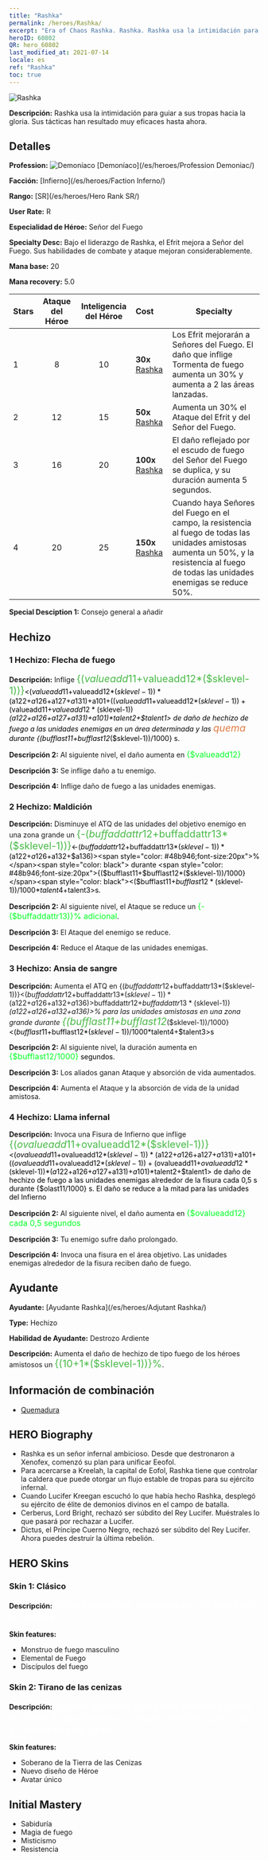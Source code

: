 ```yaml
---
title: "Rashka"
permalink: /heroes/Rashka/
excerpt: "Era of Chaos Rashka. Rashka. Rashka usa la intimidación para guiar a sus tropas hacia la gloria. Sus tácticas han resultado muy eficaces hasta ahora."
heroID: 60802
QR: hero_60802
last_modified_at: 2021-07-14
locale: es
ref: "Rashka"
toc: true
---
```

  ![Rashka](/images/h/h_Rashka.jpg)

 **Descripción:** Rashka usa la intimidación para guiar a sus tropas hacia la gloria. Sus tácticas han resultado muy eficaces hasta ahora.
## Detalles
 **Profession:** ![Demoníaco](/images/h/h_prof_9.png)  [Demoníaco](/es/heroes/Profession Demoniac/)

 **Facción:** [Infierno](/es/heroes/Faction Inferno/)

 **Rango:** [SR](/es/heroes/Hero Rank SR/)

 **User Rate:** R

 **Especialidad de Héroe:** Señor del Fuego

 **Specialty Desc:** Bajo el liderazgo de Rashka, el Efrit mejora a Señor del Fuego. Sus habilidades de combate y ataque mejoran considerablemente.

 **Mana base:** 20

 **Mana recovery:** 5.0


  | Stars | Ataque del Héroe | Inteligencia del Héroe | Cost |     Specialty     |
  |---------|:---------------:|:---------------:|:--|--------------------|
  |    1    | 8 | 10 | **30x** [Rashka](/ItemsES/her_384/) | Los Efrit mejorarán a Señores del Fuego. El daño que inflige Tormenta de fuego aumenta un 30% y aumenta a 2 las áreas lanzadas. |
  |    2    | 12 | 15 | **50x** [Rashka](/ItemsES/her_384/) | Aumenta un 30% el Ataque del Efrit y del Señor del Fuego. |
  |    3    | 16 | 20 | **100x** [Rashka](/ItemsES/her_384/) | El daño reflejado por el escudo de fuego del Señor del Fuego se duplica, y su duración aumenta 5 segundos. |
  |    4    | 20 | 25 | **150x** [Rashka](/ItemsES/her_384/) | Cuando haya Señores del Fuego en el campo, la resistencia al fuego de todas las unidades amistosas aumenta un 50%, y la resistencia al fuego de todas las unidades enemigas se reduce 50%. |

 **Special Desciption 1:** Consejo general a añadir

## Hechizo
### 1 Hechizo: Flecha de fuego
 **Descripción:** Inflige <span style="color: #48b946;font-size:20px">{($valueadd11+$valueadd12*($sklevel-1))}</span><span style="color: black"><($valueadd11+$valueadd12*($sklevel-1))*($a122+$a126+$a127+$a131)+$a101+(($valueadd11+$valueadd12*($sklevel-1))+($valueadd11+$valueadd12*($sklevel-1))*($a122+$a126+$a127+$a131)+$a101)*$talent2+$talent1> de daño de hechizo de fuego a las unidades enemigas en un área determinada y las <span style="color: #e07c44;font-size:20px">quema</span><span style="color: black"> durante {($bufflast11+$bufflast12*($sklevel-1))/1000} s.

 **Descripción 2:** Al siguiente nivel, el daño aumenta en <span style="color: #00ff22;font-size:16px">{$valueadd12}</span><span style="color: black">

 **Descripción 3:** Se inflige daño a tu enemigo.

 **Descripción 4:** Inflige daño de fuego a las unidades enemigas.

### 2 Hechizo: Maldición
 **Descripción:** Disminuye el ATQ de las unidades del objetivo enemigo en una zona grande un <span style="color: #48b946;font-size:20px">{-($buffaddattr12+$buffaddattr13*($sklevel-1))}</span><span style="color: black"><-($buffaddattr12+$buffaddattr13*($sklevel-1))*($a122+$a126+$a132+$a136)><span style="color: #48b946;font-size:20px">%</span><span style="color: black"> durante <span style="color: #48b946;font-size:20px">{($bufflast11+$bufflast12*($sklevel-1))/1000}</span><span style="color: black"><($bufflast11+$bufflast12*($sklevel-1))/1000*$talent4+$talent3>s.

 **Descripción 2:** Al siguiente nivel, el Ataque se reduce un <span style="color: #00ff22;font-size:16px">{-($buffaddattr13)}% adicional</span><span style="color: black">.

 **Descripción 3:** El Ataque del enemigo se reduce.

 **Descripción 4:** Reduce el Ataque de las unidades enemigas.

### 3 Hechizo: Ansia de sangre
 **Descripción:** Aumenta el ATQ en {($buffaddattr12+$buffaddattr13*($sklevel-1))}<($buffaddattr12+$buffaddattr13*($sklevel-1))*($a122+$a126+$a132+$a136)>% y la absorción de vida en {($buffaddattr22+$buffaddattr23*($sklevel-1))}<($buffaddattr12+$buffaddattr13*($sklevel-1))*($a122+$a126+$a132+$a136)>% para las unidades amistosas en una zona grande durante <span style="color: #48b946;font-size:20px">{($bufflast11+$bufflast12*($sklevel-1))/1000}</span><span style="color: black"><($bufflast11+$bufflast12*($sklevel-1))/1000*$talent4+$talent3>s

 **Descripción 2:** Al siguiente nivel, la duración aumenta en <span style="color: #00ff22;font-size:16px">{$bufflast12/1000}</span><span style="color: black"> segundos.

 **Descripción 3:** Los aliados ganan Ataque y absorción de vida aumentados.

 **Descripción 4:** Aumenta el Ataque y la absorción de vida de la unidad amistosa.

### 4 Hechizo: Llama infernal
 **Descripción:** Invoca una Fisura de Infierno que inflige <span style="color: #48b946;font-size:20px">{($ovalueadd11+$ovalueadd12*($sklevel-1))}</span><span style="color: black"><($ovalueadd11+$ovalueadd12*($sklevel-1))*($a122+$a126+$a127+$a131)+$a101+(($ovalueadd11+$ovalueadd12*($sklevel-1))+($ovalueadd11+$ovalueadd12*($sklevel-1))*($a122+$a126+$a127+$a131)+$a101)*$talent2+$talent1> de daño de hechizo de fuego a las unidades enemigas alrededor de la fisura cada 0,5 s durante {$olast11/1000} s. El daño se reduce a la mitad para las unidades del Infierno

 **Descripción 2:** Al siguiente nivel, el daño aumenta en <span style="color: #00ff22;font-size:16px">{$ovalueadd12} cada 0,5 segundos</span><span style="color: black">

 **Descripción 3:** Tu enemigo sufre daño prolongado.

 **Descripción 4:** Invoca una fisura en el área objetivo. Las unidades enemigas alrededor de la fisura reciben daño de fuego.


## Ayudante

 **Ayudante:**  [Ayudante Rashka](/es/heroes/Adjutant Rashka/) 

 **Type:**  Hechizo 

 **Habilidad de Ayudante:**  Destrozo Ardiente 

 **Descripción:** Aumenta el daño de hechizo de tipo fuego de los héroes amistosos un <span style="color: #48b946;font-size:20px">{(10+1*($sklevel-1))}%</span><span style="color: black">.

## Información de combinación

* [Quemadura](/es/combination/Quemadura/) 

## HERO Biography
   - Rashka es un señor infernal ambicioso. Desde que destronaron a Xenofex, comenzó su plan para unificar Eeofol.
   - Para acercarse a Kreelah, la capital de Eofol, Rashka tiene que controlar la caldera que puede otorgar un flujo estable de tropas para su ejército infernal.
   - Cuando Lucifer Kreegan escuchó lo que había hecho Rashka, desplegó su ejército de élite de demonios divinos en el campo de batalla.
   - Cerberus, Lord Bright, rechazó ser súbdito del Rey Lucifer. Muéstrales lo que pasará por rechazar a Lucifer.
   - Dictus, el Príncipe Cuerno Negro, rechazó ser súbdito del Rey Lucifer. Ahora puedes destruir la última rebelión.

## HERO Skins
### Skin 1: **Clásico**

 **Descripción:** <span style="color: #ffffff;font-size:20px">Estas llamas han pavimentado mi camino a la victoria. </span>

 **Skin features:** 

   - Monstruo de fuego masculino
   - Elemental de Fuego
   - Discípulos del fuego

### Skin 2: **Tirano de las cenizas**

 **Descripción:** <span style="color: #ffffff;font-size:20px">Rashka gobernó con puño de hierro sobre la Tierra de las Cenizas, el nuevo nombre que le dio a Erathia tras su caída. </span>

 **Skin features:** 

   - Soberano de la Tierra de las Cenizas
   - Nuevo diseño de Héroe
   - Avatar único


## Initial Mastery
   - Sabiduría
   - Magia de fuego
   - Misticismo
   - Resistencia
